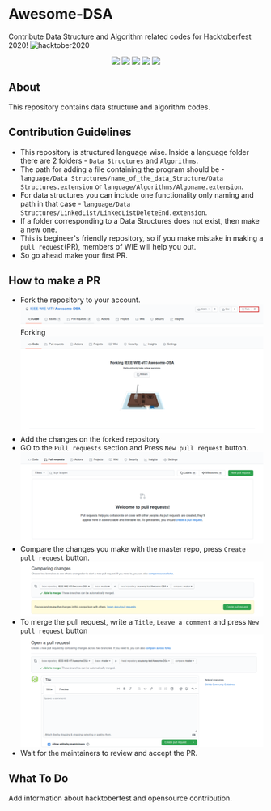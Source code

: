 # Awesome-DSA
Contribute Data Structure and Algorithm related codes for Hacktoberfest 2020!
<img src="https://hacktoberfest.digitalocean.com/assets/HF-full-logo-b05d5eb32b3f3ecc9b2240526104cf4da3187b8b61963dd9042fdc2536e4a76c.svg" alt="hacktober2020">

<p align="center">
   <img src="https://img.shields.io/github/issues/IEEE-WIE-VIT/Awesome-DSA"> 
   <img src="https://img.shields.io/github/forks/IEEE-WIE-VIT/Awesome-DSA">
   <img src="https://img.shields.io/github/stars/IEEE-WIE-VIT/Awesome-DSA?color=green">
   <img src="https://komarev.com/ghpvc/?username=IEEE-WIE-VIT&color=blue">
   <img src="https://img.shields.io/github/issues-pr/IEEE-WIE-VIT/Awesome-DSA.svg">
</p>

## About

This repository contains data structure and algorithm codes.

## Contribution Guidelines

- This repository is structured language wise. Inside a language folder there are 2 folders - `Data Structures` and `Algorithms`.
- The path for adding a file containing the program should be - ```language/Data Structures/name_of_the_data_Structure/Data Structures.extension``` or ```language/Algorithms/Algoname.extension```.
- For data structures you can include one functionality only naming and path in that case - ```language/Data Structures/LinkedList/LinkedListDeleteEnd.extension```.
-  If a folder corresponding to a Data Structures does not exist, then make a new one.
-  This is begineer's friendly repository, so if you make mistake in making a `pull request`(PR), members of WIE will help you out.
-  So go ahead make your first PR.

## How to make a PR

- Fork the repository to your account.
   <img src="assets/img/fork.png">
  Forking
   <img src="assets/img/forking.png">
- Add the changes on the forked repository
- GO to the `Pull requests` section and Press `New pull request` button.
   <img src="assets/img/New_PR.png">
- Compare the changes you make with the master repo, press `Create pull request` button.
   <img src="assets/img/compare_PR.png">
- To merge the pull request, write a `Title`, `Leave a comment` and press `New pull request` button
   <img src="assets/img/merge_PR.png">
- Wait for the maintainers to review and accept the PR.

## What To Do

Add information about hacktoberfest and opensource contribution.

